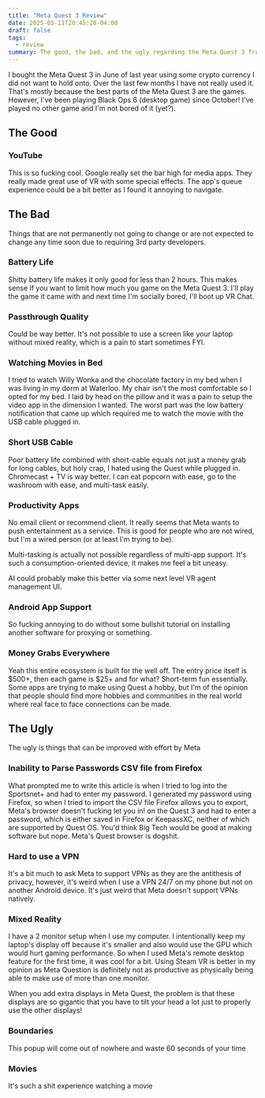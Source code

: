 ```yaml
---
title: "Meta Quest 3 Review"
date: 2025-05-11T20:45:28-04:00
draft: false
tags:
  - review
summary: The good, the bad, and the ugly regarding the Meta Quest 3 from personal experience
---
```


I bought the Meta Quest 3 in June of last year using some crypto currency I did not want to hold onto. Over the last few months I have not really used it. That's mostly because the best parts of the Meta Quest 3 are the games. However, I've been playing Black Ops 6 (desktop game) since October! I've played no other game and I'm not bored of it (yet?).

## The Good

### YouTube

This is so fucking cool. Google really set the bar high for media apps. They really made great use of VR with some special effects. The app's queue experience could be a bit better as I found it annoying to navigate.

## The Bad

Things that are not permanently not going to change or are not expected to change any time soon due to requiring 3rd party developers.

### Battery Life

Shitty battery life makes it only good for less than 2 hours. This makes sense if you want to limit how much you game on the Meta Quest 3. I'll play the game it came with and next time I'm socially bored, I'll boot up VR Chat.

### Passthrough Quality

Could be way better. It's not possible to use a screen like your laptop without mixed reality, which is a pain to start sometimes FYI.

### Watching Movies in Bed

I tried to watch Willy Wonka and the chocolate factory in my bed when I was living in my dorm at Waterloo. My chair isn't the most comfortable so I opted for my bed. I laid by head on the pillow and it was a pain to setup the video app in the dimension I wanted. The worst part was the low battery notification that came up which required me to watch the movie with the USB cable plugged in.

### Short USB Cable

Poor battery life combined with short-cable equals not just a money grab for long cables, but holy crap, I hated using the Quest while plugged in. Chromecast + TV is way better. I can eat popcorn with ease, go to the washroom with ease, and multi-task easily.

### Productivity Apps

No email client or recommend client. It really seems that Meta wants to push entertainment as a service. This is good for people who are not wired, but I'm a wired person (or at least I'm trying to be).

Multi-tasking is actually not possible regardless of multi-app support. It's such a consumption-oriented device, it makes me feel a bit uneasy.

AI could probably make this better via some next level VR agent management UI.

### Android App Support

So fucking annoying to do without some bullshit tutorial on installing another software for proxying or something.

### Money Grabs Everywhere

Yeah this entire ecosystem is built for the well off. The entry price itself is $500+, then each game is $25+ and for what? Short-term fun essentially. Some apps are trying to make using Quest a hobby, but  I'm of the opinion that people should find more hobbies and communities in the real world where real face to face connections can be made.

## The Ugly

The ugly is things that can be improved with effort by Meta

### Inability to Parse Passwords CSV file from Firefox

What prompted me to write this article is when I tried to log into the Sportsnet+ and had to enter my password. I generated my password using Firefox, so when I tried to import the CSV file Firefox allows you to export, Meta's browser doesn't fucking let you in! on the Quest 3 and had to enter a password, which is either saved in Firefox or KeepassXC, neither of which are supported by Quest OS. You'd think Big Tech would be good at making software but nope. Meta's Quest browser is dogshit.

### Hard to use a VPN

It's a bit much to ask Meta to support VPNs as they are the antithesis of privacy, however, it's weird when I use a VPN 24/7 on my phone but not on another Android device. It's just weird that Meta doesn't support VPNs natively.

### Mixed Reality

I have a 2 monitor setup when I use my computer. I intentionally keep my laptop's display off because it's smaller and also would use the GPU which would hurt gaming performance. So when I used Meta's remote desktop feature for the first time, it was cool for a bit. Using Steam VR is better in my opinion as Meta Question is definitely not as productive as physically being able to make use of more than one monitor.

When you add extra displays in Meta Quest, the problem is that these displays are so gigantic that you have to tilt your head a lot just to properly use the other displays!

### Boundaries

This popup will come out of nowhere and waste 60 seconds of your time

### Movies

It's such a shit experience watching a movie
